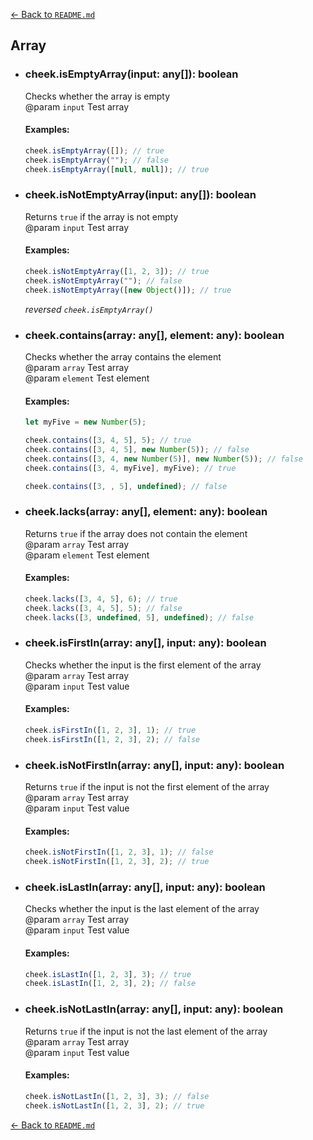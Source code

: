 [← Back to `README.md`](../README.md)

## Array
- ### cheek.isEmptyArray(input: any[]): boolean
  Checks whether the array is empty  
  @param `input` Test array  

  #### Examples:
  ```javascript
  cheek.isEmptyArray([]); // true
  cheek.isEmptyArray(""); // false
  cheek.isEmptyArray([null, null]); // true
  ```

- ### cheek.isNotEmptyArray(input: any[]): boolean
  Returns `true` if the array is not empty  
  @param `input` Test array  

  #### Examples:
  ```javascript
  cheek.isNotEmptyArray([1, 2, 3]); // true
  cheek.isNotEmptyArray(""); // false
  cheek.isNotEmptyArray([new Object()]); // true
  ```

  _reversed `cheek.isEmptyArray()`_  

- ### cheek.contains(array: any[], element: any): boolean
  Checks whether the array contains the element  
  @param `array` Test array  
  @param `element` Test element  

  #### Examples:
  ```javascript
  let myFive = new Number(5);

  cheek.contains([3, 4, 5], 5); // true
  cheek.contains([3, 4, 5], new Number(5)); // false
  cheek.contains([3, 4, new Number(5)], new Number(5)); // false
  cheek.contains([3, 4, myFive], myFive); // true

  cheek.contains([3, , 5], undefined); // false
  ```

- ### cheek.lacks(array: any[], element: any): boolean
  Returns `true` if the array does not contain the element  
  @param `array` Test array  
  @param `element` Test element  

  #### Examples:
  ```javascript
  cheek.lacks([3, 4, 5], 6); // true
  cheek.lacks([3, 4, 5], 5); // false
  cheek.lacks([3, undefined, 5], undefined); // false
  ```

- ### cheek.isFirstIn(array: any[], input: any): boolean
  Checks whether the input is the first element of the array  
  @param `array` Test array  
  @param `input` Test value  

  #### Examples:
  ```javascript
  cheek.isFirstIn([1, 2, 3], 1); // true
  cheek.isFirstIn([1, 2, 3], 2); // false
  ```

- ### cheek.isNotFirstIn(array: any[], input: any): boolean
  Returns `true` if the input is not the first element of the array  
  @param `array` Test array  
  @param `input` Test value  

  #### Examples:
  ```javascript
  cheek.isNotFirstIn([1, 2, 3], 1); // false
  cheek.isNotFirstIn([1, 2, 3], 2); // true
  ```

- ### cheek.isLastIn(array: any[], input: any): boolean
  Checks whether the input is the last element of the array  
  @param `array` Test array  
  @param `input` Test value  

  #### Examples:
  ```javascript
  cheek.isLastIn([1, 2, 3], 3); // true
  cheek.isLastIn([1, 2, 3], 2); // false
  ```

- ### cheek.isNotLastIn(array: any[], input: any): boolean
  Returns `true` if the input is not the last element of the array  
  @param `array` Test array  
  @param `input` Test value  

  #### Examples:
  ```javascript
  cheek.isNotLastIn([1, 2, 3], 3); // false
  cheek.isNotLastIn([1, 2, 3], 2); // true
  ```

[← Back to `README.md`](../README.md)
